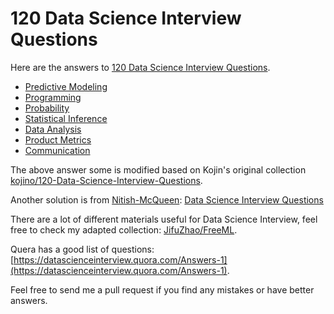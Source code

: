# 120 Data Science Interview Questions

Here are the answers to [120 Data Science Interview Questions](http://www.datasciencequestions.com/).

- [Predictive Modeling](predictive-modeling.md)
- [Programming](programming.md)
- [Probability](probability.md)
- [Statistical Inference](statistical-inference.md)
- [Data Analysis](data-analysis.md)
- [Product Metrics](product-metrics.md)
- [Communication](communication.md)

The above answer some is modified based on Kojin's original collection [kojino/120-Data-Science-Interview-Questions](https://github.com/kojino/120-Data-Science-Interview-Questions).

Another solution is from [Nitish-McQueen](https://github.com/Nitish-McQueen): [Data Science Interview Questions](./DataScience_Interview_Questions.pdf)

There are a lot of different materials useful for Data Science Interview, feel free to check my adapted collection: [JifuZhao/FreeML](https://github.com/JifuZhao/FreeML).

Quera has a good list of questions: [https://datascienceinterview.quora.com/Answers-1](https://datascienceinterview.quora.com/Answers-1).

Feel free to send me a pull request if you find any mistakes or have better answers.
